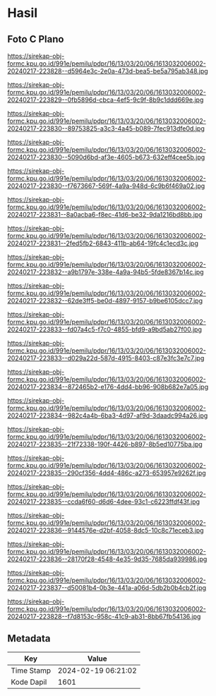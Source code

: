 # Hasil

## Foto C Plano

https://sirekap-obj-formc.kpu.go.id/991e/pemilu/pdpr/16/13/03/20/06/1613032006002-20240217-223828--d5964e3c-2e0a-473d-bea5-be5a795ab348.jpg

https://sirekap-obj-formc.kpu.go.id/991e/pemilu/pdpr/16/13/03/20/06/1613032006002-20240217-223829--0fb5896d-cbca-4ef5-9c9f-8b9c1ddd669e.jpg

https://sirekap-obj-formc.kpu.go.id/991e/pemilu/pdpr/16/13/03/20/06/1613032006002-20240217-223830--89753825-a3c3-4a45-b089-7fec913dfe0d.jpg

https://sirekap-obj-formc.kpu.go.id/991e/pemilu/pdpr/16/13/03/20/06/1613032006002-20240217-223830--5090d6bd-af3e-4605-b673-632eff4cee5b.jpg

https://sirekap-obj-formc.kpu.go.id/991e/pemilu/pdpr/16/13/03/20/06/1613032006002-20240217-223830--f7673667-569f-4a9a-948d-6c9b6f469a02.jpg

https://sirekap-obj-formc.kpu.go.id/991e/pemilu/pdpr/16/13/03/20/06/1613032006002-20240217-223831--8a0acba6-f8ec-41d6-be32-9da1216bd8bb.jpg

https://sirekap-obj-formc.kpu.go.id/991e/pemilu/pdpr/16/13/03/20/06/1613032006002-20240217-223831--2fed5fb2-6843-411b-ab64-19fc4c1ecd3c.jpg

https://sirekap-obj-formc.kpu.go.id/991e/pemilu/pdpr/16/13/03/20/06/1613032006002-20240217-223832--a9b1797e-338e-4a9a-94b5-5fde8367b14c.jpg

https://sirekap-obj-formc.kpu.go.id/991e/pemilu/pdpr/16/13/03/20/06/1613032006002-20240217-223832--62de3ff5-be0d-4897-9157-b9be6105dcc7.jpg

https://sirekap-obj-formc.kpu.go.id/991e/pemilu/pdpr/16/13/03/20/06/1613032006002-20240217-223833--fd07a4c5-f7c0-4855-bfd9-a9bd5ab27f00.jpg

https://sirekap-obj-formc.kpu.go.id/991e/pemilu/pdpr/16/13/03/20/06/1613032006002-20240217-223833--d029a22d-587d-4915-8403-c87e3fc3e7c7.jpg

https://sirekap-obj-formc.kpu.go.id/991e/pemilu/pdpr/16/13/03/20/06/1613032006002-20240217-223834--872465b2-e176-4dd4-bb96-908b682e7a05.jpg

https://sirekap-obj-formc.kpu.go.id/991e/pemilu/pdpr/16/13/03/20/06/1613032006002-20240217-223834--982c4a4b-6ba3-4d97-af9d-3daadc994a26.jpg

https://sirekap-obj-formc.kpu.go.id/991e/pemilu/pdpr/16/13/03/20/06/1613032006002-20240217-223835--21f72338-190f-4426-b897-8b5ed10775ba.jpg

https://sirekap-obj-formc.kpu.go.id/991e/pemilu/pdpr/16/13/03/20/06/1613032006002-20240217-223835--290cf356-4dd4-486c-a273-653957e9262f.jpg

https://sirekap-obj-formc.kpu.go.id/991e/pemilu/pdpr/16/13/03/20/06/1613032006002-20240217-223835--ccda6f60-d6d6-4dee-93c1-c6223ffdf43f.jpg

https://sirekap-obj-formc.kpu.go.id/991e/pemilu/pdpr/16/13/03/20/06/1613032006002-20240217-223836--9144576e-d2bf-4058-8dc5-10c8c71eceb3.jpg

https://sirekap-obj-formc.kpu.go.id/991e/pemilu/pdpr/16/13/03/20/06/1613032006002-20240217-223836--28170f28-4548-4e35-9d35-7685da939986.jpg

https://sirekap-obj-formc.kpu.go.id/991e/pemilu/pdpr/16/13/03/20/06/1613032006002-20240217-223837--d50081b4-0b3e-441a-a06d-5db2b0b4cb2f.jpg

https://sirekap-obj-formc.kpu.go.id/991e/pemilu/pdpr/16/13/03/20/06/1613032006002-20240217-223828--f7d8153c-958c-41c9-ab31-8bb67fb54136.jpg


## Metadata

| Key        | Value               |
| ---------- | ------------------- |
| Time Stamp | 2024-02-19 06:21:02 |
| Kode Dapil | 1601                |



